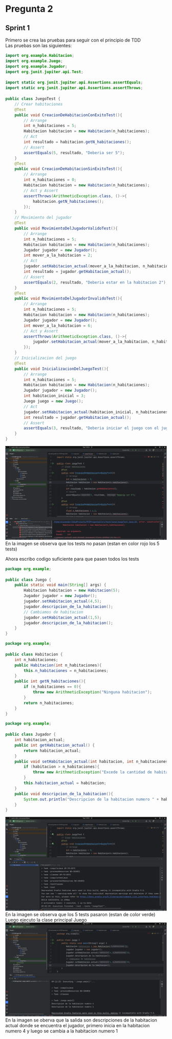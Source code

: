 # Pregunta 2
## Sprint 1
Primero se crea las pruebas para seguir con el principio de TDD  
Las pruebas son las siguientes:  
``` java
import org.example.Habitacion;
import org.example.Juego;
import org.example.Jugador;
import org.junit.jupiter.api.Test;

import static org.junit.jupiter.api.Assertions.assertEquals;
import static org.junit.jupiter.api.Assertions.assertThrows;

public class JuegoTest {
    // Crear habitaciones
    @Test
    public void CreacionDeHabitacionConExitoTest(){
        // Arrange
        int n_habitaciones = 5;
        Habitacion habitacion = new Habitacion(n_habitaciones);
        // Act
        int resultado = habitacion.getN_habitaciones();
        // Assert
        assertEquals(5, resultado, "Deberia ser 5");
    }
    @Test
    public void CreacionDeHabitacionSinExitoTest(){
        // Arrange
        int n_habitaciones = 0;
        Habitacion habitacion = new Habitacion(n_habitaciones);
        // Act y Assert
        assertThrows(ArithmeticException.class, ()->{
            habitacion.getN_habitaciones();
        });
    }
    // Movimiento del jugador
    @Test
    public void MovimientoDelJugadorValidoTest(){
        // Arrange
        int n_habitaciones = 5;
        Habitacion habitacion = new Habitacion(n_habitaciones);
        Jugador jugador = new Jugador();
        int mover_a_la_habitacion = 2;
        // Act
        jugador.setHabitacion_actual(mover_a_la_habitacion, n_habitaciones);
        int resultado = jugador.getHabitacion_actual();
        // Assert
        assertEquals(2, resultado, "Deberia estar en la habitacion 2");
    }
    @Test
    public void MovimientoDelJugadorInvalidoTest(){
        // Arrange
        int n_habitaciones = 5;
        Habitacion habitacion = new Habitacion(n_habitaciones);
        Jugador jugador = new Jugador();
        int mover_a_la_habitacion = 6;
        // Act y Assert
        assertThrows(ArithmeticException.class, ()->{
            jugador.setHabitacion_actual(mover_a_la_habitacion, n_habitaciones);
        });
    }
    // Inicializacion del juego
    @Test
    public void InicializacionDelJuegoTest(){
        // Arrange
        int n_habitaciones = 5;
        Habitacion habitacion = new Habitacion(n_habitaciones);
        Jugador jugador = new Jugador();
        int habitacion_inicial = 3;
        Juego juego = new Juego();
        // Act
        jugador.setHabitacion_actual(habitacion_inicial, n_habitaciones);
        int resultado = jugador.getHabitacion_actual();
        // Assert
        assertEquals(3, resultado, "Deberia iniciar el juego con el jugador en la habitacion 3");
    }
}
```   
![PC3CapturaPruebasFallidasSprint1](Image/PC3CapturaPruebasFallidasSprint1.png)  
En la imagen se observa que los tests no pasan (estan en color rojo los 5 tests)  

Ahora escribo codigo suficiente para que pasen todos los tests  
``` java
package org.example;

public class Juego {
    public static void main(String[] args) {
        Habitacion habitacion = new Habitacion(5);
        Jugador jugador = new Jugador();
        jugador.setHabitacion_actual(4,5);
        jugador.descripcion_de_la_habitacion();
        // Cambiamos de habitacion
        jugador.setHabitacion_actual(1,5);
        jugador.descripcion_de_la_habitacion();
    }
}
```
``` java
package org.example;

public class Habitacion {
    int n_habitaciones;
    public Habitacion(int n_habitaciones){
        this.n_habitaciones = n_habitaciones;
    }
    public int getN_habitaciones(){
        if (n_habitaciones == 0){
            throw new ArithmeticException("Ninguna habitacion");
        }
        return n_habitaciones;
    }
}

```
``` java
package org.example;

public class Jugador {
    int habitacion_actual;
    public int getHabitacion_actual() {
        return habitacion_actual;
    }
    public void setHabitacion_actual(int habitacion, int n_habitaciones){
        if (habitacion > n_habitaciones){
            throw new ArithmeticException("Excede la cantidad de habitaciones");
        }
        this.habitacion_actual = habitacion;
    }
    public void descripcion_de_la_habitacion(){
        System.out.println("Descripcion de la habitacion numero " + habitacion_actual);
    }
}
```
![PC3CapturaPruebasExitosasSprint1](Image/PC3CapturaPruebasExitosasSprint1.png)  
En la imagen se observa que los 5 tests pasaron (estan de color verde)  
Luego ejecuto la clase principal Juego  
![PC3CapturaEjecucionClaseJuegoSprint1](Image/PC3CapturaEjecucionClaseJuegoSprint1.png)  
En la imagen se oberva que la salida son descripciones de la habitacion actual donde se encuentra el jugador, primero inicia en la habitacion numero 4 y luego se cambia a la habitacion numero 1
